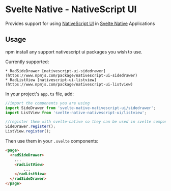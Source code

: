 # Svelte Native - NativeScript UI

Provides support for using [NativeScript UI](https://docs.nativescript.org/ui/overview#nativescript-ui-overview) in [Svelte Native](https://svelte-native.technology) Applications


## Usage

npm install any support nativescript ui packages you wish to use.

Currently supported:

    * RadSideDrawer [nativescript-ui-sidedrawer](https://www.npmjs.com/package/nativescript-ui-sidedrawer)
    * RadListView [nativescript-ui-listview](https://www.npmjs.com/package/nativescript-ui-listview)
    

In your project's `app.ts` file, add:

```js
//import the components you are using
import SideDrawer from 'svelte-native-nativescript-ui/sidedrawer';
import ListView from 'svelte-native-nativescript-ui/listview';

//register them with svelte-native so they can be used in svelte components
SideDrawer.register(); 
ListView.register();
```

Then use them in your `.svelte` components: 

```html
<page>
  <radSideDrawer>
    ...
    <radListView>
        ...
    </radListView>
  </radSideDrawer>
</page>
```